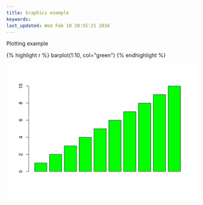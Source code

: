 ```yaml
---
title: Graphics example
keywords: 
last_updated: Wed Feb 10 20:55:21 2016
---
```


Plotting example

{% highlight r %}
barplot(1:10, col="green")
{% endhighlight %}

![](./images_jekyll/plot_example-1.png)


